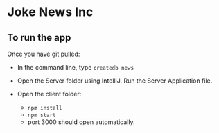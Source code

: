 # Joke News Inc

## To run the app
Once you have git pulled:

* In the command line, type `createdb news`

* Open the Server folder using IntelliJ. Run the Server Application file.

* Open the client folder:
  * `npm install`
  * `npm start`
  * port 3000 should open automatically.

